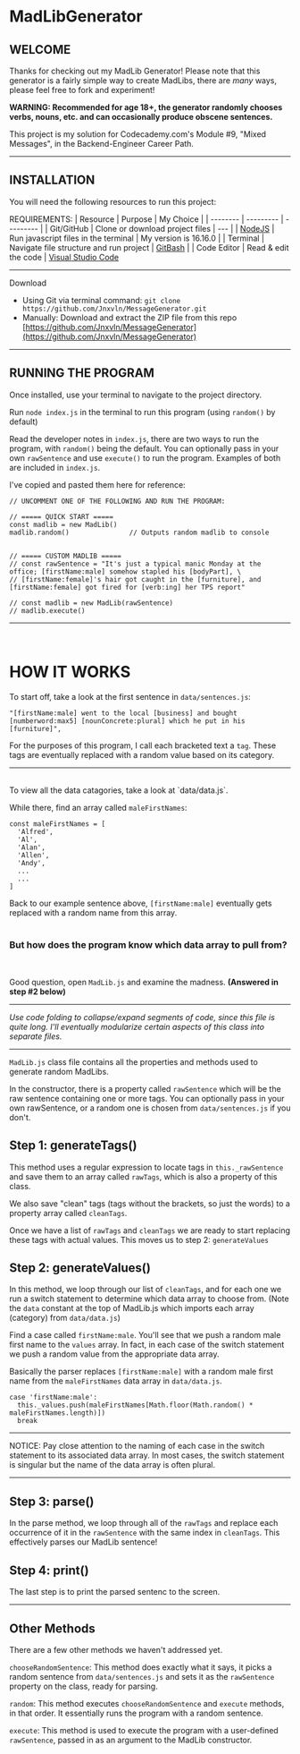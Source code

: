 # MadLibGenerator

## WELCOME
Thanks for checking out my MadLib Generator! Please note that this generator is a fairly simple way to create MadLibs, there are *many* ways, please feel free to fork and experiment!

**WARNING: Recommended for age 18+, the generator randomly chooses verbs, nouns, etc. and can occasionally produce obscene sentences.**

This project is my solution for Codecademy.com's Module #9, "Mixed Messages", in the Backend-Engineer Career Path.

---

## INSTALLATION
You will need the following resources to run this project: 

REQUIREMENTS:
| Resource | Purpose | My Choice |
| -------- | --------- | --------- |
| Git/GitHub | Clone or download project files | --- |
| [NodeJS](https://nodejs.org/) | Run javascript files in the terminal | My version is 16.16.0 |
| Terminal | Navigate file structure and run project | [GitBash](https://git-scm.com/downloads) |
| Code Editor | Read & edit the code | [Visual Studio Code](https://code.visualstudio.com/)

---
Download
- Using Git via terminal command: `git clone https://github.com/Jnxvln/MessageGenerator.git`
- Manually: Download and extract the ZIP file from this repo [https://github.com/Jnxvln/MessageGenerator](https://github.com/Jnxvln/MessageGenerator)

---

## RUNNING THE PROGRAM
Once installed, use your terminal to navigate to the project directory.

Run `node index.js` in the terminal to run this program (using `random()` by default)

Read the developer notes in `index.js`, there are two ways to run the program, with `random()` being the default. You can optionally pass in your own `rawSentence` and use `execute()` to run the program. Examples of both are included in `index.js`.

I've copied and pasted them here for reference:

```
// UNCOMMENT ONE OF THE FOLLOWING AND RUN THE PROGRAM: 

// ===== QUICK START =====
const madlib = new MadLib()
madlib.random()               // Outputs random madlib to console


// ===== CUSTOM MADLIB =====
// const rawSentence = "It's just a typical manic Monday at the office; [firstName:male] somehow stapled his [bodyPart], \
// [firstName:female]'s hair got caught in the [furniture], and [firstName:female] got fired for [verb:ing] her TPS report"

// const madlib = new MadLib(rawSentence)
// madlib.execute()
```

---
<br/>

# HOW IT WORKS
To start off, take a look at the first sentence in `data/sentences.js`: 

```
"[firstName:male] went to the local [business] and bought [numberword:max5] [nounConcrete:plural] which he put in his [furniture]",
```

For the purposes of this program, I call each bracketed text a `tag`. These tags are eventually replaced with a random value based on its category.

---
<br/>
To view all the data catagories, take a look at `data/data.js`.

While there, find an array called `maleFirstNames`:

```
const maleFirstNames = [
  'Alfred',
  'Al',
  'Alan',
  'Allen',
  'Andy',
  ...
  ...
]
```

Back to our example sentence above, `[firstName:male]` eventually gets replaced with a random name from this array.
<br/><br/>
### But how does the program know which data array to pull from?
<br/>

Good question, open `MadLib.js` and examine the madness. **(Answered in step #2 below)**

---

*Use code folding to collapse/expand segments of code, since this file is quite long. I'll eventually modularize certain aspects of this class into separate files.*

---

`MadLib.js` class file contains all the properties and methods used to generate random MadLibs.

In the constructor, there is a property called `rawSentence` which will be the raw sentence containing one or more tags. You can optionally pass in your own rawSentence, or a random one is chosen from `data/sentences.js` if you don't.

## Step 1: generateTags()
This method uses a regular expression to locate tags in `this._rawSentence` and save them to an array called `rawTags`, which is also a property of this class.

We also save "clean" tags (tags without the brackets, so just the words) to a property array called `cleanTags`.

Once we have a list of `rawTags` and `cleanTags` we are ready to start replacing these tags with actual values. This moves us to step 2: `generateValues`

## Step 2: generateValues()
In this method, we loop through our list of `cleanTags`, and for each one we run a switch statement to determine which data array to choose from. (Note the `data` constant at the top of MadLib.js which imports each array (category) from `data/data.js`)

Find a case called `firstName:male`. You'll see that we push a random male first name to the `values` array. In fact,
in each case of the switch statement we push a random value from the appropriate data array.

Basically the parser replaces `[firstName:male]` with a random male first name from the `maleFirstNames` data array in `data/data.js`.

```
case 'firstName:male':
  this._values.push(maleFirstNames[Math.floor(Math.random() * maleFirstNames.length)])
  break
```

--- 

NOTICE: Pay close attention to the naming of each case in the switch statement to its associated data array. In most cases, the switch statement is singular but the name of the data array is often plural.

---

## Step 3: parse()
In the parse method, we loop through all of the `rawTags` and replace each occurrence of it in the `rawSentence` with the same index in `cleanTags`. This effectively parses our MadLib sentence!

## Step 4: print()
The last step is to print the parsed sentenc to the screen.

---

## Other Methods
There are a few other methods we haven't addressed yet. 

`chooseRandomSentence`: This method does exactly what it says, it picks a random sentence from `data/sentences.js` and sets it as the `rawSentence` property on the class, ready for parsing.

`random`: This method executes `chooseRandomSentence` and `execute` methods, in that order. It essentially runs the program with a random sentence.

`execute`: This method is used to execute the program with a user-defined `rawSentence`, passed in as an argument to the MadLib constructor.